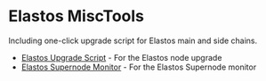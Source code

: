 # Elastos MiscTools
Including one-click upgrade script for Elastos main and side chains.

- [Elastos Upgrade Script](https://github.com/elastos/Elastos.ELA.MiscTools/tree/master/docs) - For the Elastos node upgrade
- [Elastos Supernode Monitor](https://github.com/elastos/Elastos.ELA.Monitor) - For the Elastos Supernode monitor


